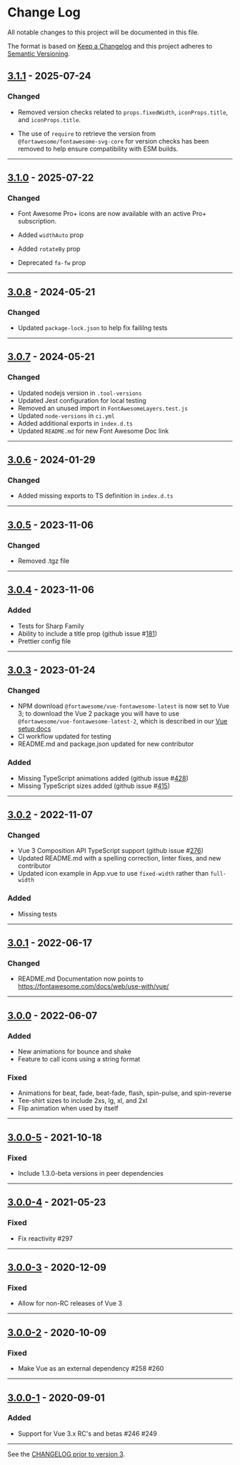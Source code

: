 # Change Log

All notable changes to this project will be documented in this file.

The format is based on [Keep a Changelog](http://keepachangelog.com/) and this project adheres to [Semantic Versioning](http://semver.org/).

## [3.1.1](https://github.com/FortAwesome/vue-fontawesome/releases/tag/3.1.1) - 2025-07-24

### Changed

- Removed version checks related to `props.fixedWidth`, `iconProps.title`, and `iconProps.title`.

- The use of `require` to retrieve the version from `@fortawesome/fontawesome-svg-core` for version checks has been
  removed to help ensure compatibility with ESM builds.

---

## [3.1.0](https://github.com/FortAwesome/vue-fontawesome/releases/tag/3.1.0) - 2025-07-22

### Changed

- Font Awesome Pro+ icons are now available with an active Pro+ subscription.

- Added `widthAuto` prop

- Added `rotateBy` prop

- Deprecated `fa-fw` prop

---

## [3.0.8](https://github.com/FortAwesome/vue-fontawesome/releases/tag/3.0.8) - 2024-05-21

### Changed

- Updated `package-lock.json` to help fix faililng tests

---

## [3.0.7](https://github.com/FortAwesome/vue-fontawesome/releases/tag/3.0.7) - 2024-05-21

### Changed

- Updated nodejs version in `.tool-versions`
- Updated Jest configuration for local testing
- Removed an unused import in `FontAwesomeLayers.test.js`
- Updated `node-versions` in `ci.yml`
- Added additional exports in `index.d.ts`
- Updated `README.md` for new Font Awesome Doc link

---

## [3.0.6](https://github.com/FortAwesome/vue-fontawesome/releases/tag/3.0.6) - 2024-01-29

### Changed

- Added missing exports to TS definition in `index.d.ts`

---

## [3.0.5](https://github.com/FortAwesome/vue-fontawesome/releases/tag/3.0.5) - 2023-11-06

### Changed

- Removed .tgz file

---

## [3.0.4](https://github.com/FortAwesome/vue-fontawesome/releases/tag/3.0.4) - 2023-11-06

### Added

- Tests for Sharp Family
- Ability to include a title prop (github issue #[181](https://github.com/FortAwesome/vue-fontawesome/issues/181))
- Prettier config file

---

## [3.0.3](https://github.com/FortAwesome/vue-fontawesome/releases/tag/3.0.3) - 2023-01-24

### Changed

- NPM download `@fortawesome/vue-fontawesome-latest` is now set to Vue 3; to download the Vue 2 package you will have to use `@fortawesome/vue-fontawesome-latest-2`, which is described in our [Vue setup docs](https://fontawesome.com/docs/web/use-with/vue/#_3-add-the-vue-component)
- CI workflow updated for testing
- README.md and package.json updated for new contributor

### Added

- Missing TypeScript animations added (github issue #[428](https://github.com/FortAwesome/vue-fontawesome/issues/428))
- Missing TypeScript sizes added (github issue #[415](https://github.com/FortAwesome/vue-fontawesome/issues/415))

---

## [3.0.2](https://github.com/FortAwesome/vue-fontawesome/releases/tag/3.0.2) - 2022-11-07

### Changed

- Vue 3 Composition API TypeScript support (github issue #[276](https://github.com/FortAwesome/vue-fontawesome/issues/276))
- Updated README.md with a spelling correction, linter fixes, and new contributor
- Updated icon example in App.vue to use `fixed-width` rather than `full-width`

### Added

- Missing tests

---

## [3.0.1](https://github.com/FortAwesome/vue-fontawesome/releases/tag/3.0.1) - 2022-06-17

### Changed

- README.md Documentation now points to https://fontawesome.com/docs/web/use-with/vue/

---

## [3.0.0](https://github.com/FortAwesome/vue-fontawesome/releases/tag/3.0.0) - 2022-06-07

### Added

- New animations for bounce and shake
- Feature to call icons using a string format

### Fixed

- Animations for beat, fade, beat-fade, flash, spin-pulse, and spin-reverse
- Tee-shirt sizes to include 2xs, lg, xl, and 2xl
- Flip animation when used by itself

---

## [3.0.0-5](https://github.com/FortAwesome/vue-fontawesome/releases/tag/3.0.0-5) - 2021-10-18

### Fixed

- Include 1.3.0-beta versions in peer dependencies

---

## [3.0.0-4](https://github.com/FortAwesome/vue-fontawesome/releases/tag/3.0.0-4) - 2021-05-23

### Fixed

- Fix reactivity #297

---

## [3.0.0-3](https://github.com/FortAwesome/vue-fontawesome/releases/tag/3.0.0-3) - 2020-12-09

### Fixed

- Allow for non-RC releases of Vue 3

---

## [3.0.0-2](https://github.com/FortAwesome/vue-fontawesome/releases/tag/3.0.0-2) - 2020-10-09

### Fixed

- Make Vue as an external dependency #258 #260

---

## [3.0.0-1](https://github.com/FortAwesome/vue-fontawesome/releases/tag/3.0.0-1) - 2020-09-01

### Added

- Support for Vue 3.x RC's and betas #246 #249

---

See the [CHANGELOG prior to version 3](https://github.com/FortAwesome/vue-fontawesome/blob/2.x/CHANGELOG.md).
